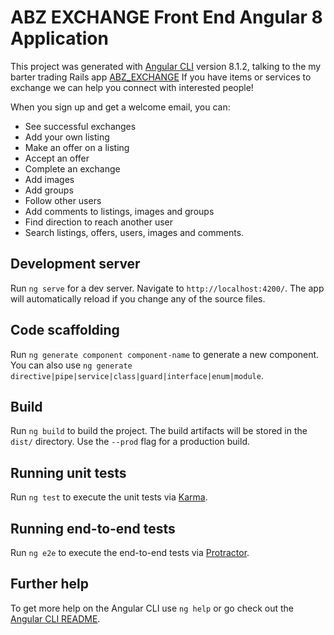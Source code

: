 # ABZ EXCHANGE Front End Angular 8 Application

This project was generated with [Angular CLI](https://github.com/angular/angular-cli) version 8.1.2, talking to the my barter trading Rails app [ABZ_EXCHANGE](https://github.com/AbbyBiying/ABZ_EXCHANGE)
If you have items or services to exchange we can help you connect with interested people!

When you sign up and get a welcome email, you can:

* See successful exchanges
* Add your own listing
* Make an offer on a listing
* Accept an offer
* Complete an exchange
* Add images
* Add groups
* Follow other users
* Add comments to listings, images and groups
* Find direction to reach another user
* Search listings, offers, users, images and comments.


## Development server

Run `ng serve` for a dev server. Navigate to `http://localhost:4200/`. The app will automatically reload if you change any of the source files.

## Code scaffolding

Run `ng generate component component-name` to generate a new component. You can also use `ng generate directive|pipe|service|class|guard|interface|enum|module`.

## Build

Run `ng build` to build the project. The build artifacts will be stored in the `dist/` directory. Use the `--prod` flag for a production build.

## Running unit tests

Run `ng test` to execute the unit tests via [Karma](https://karma-runner.github.io).

## Running end-to-end tests

Run `ng e2e` to execute the end-to-end tests via [Protractor](http://www.protractortest.org/).

## Further help

To get more help on the Angular CLI use `ng help` or go check out the [Angular CLI README](https://github.com/angular/angular-cli/blob/master/README.md).
